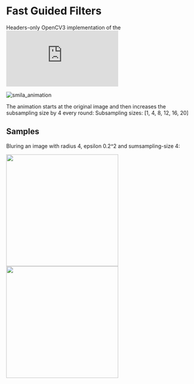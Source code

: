 # Fast Guided Filters

Headers-only OpenCV3 implementation of the ![Fast Guided Filter](https://arxiv.org/pdf/1505.00996.pdf)

![smila_animation](https://user-images.githubusercontent.com/831215/31575901-bb16c344-b0f0-11e7-9c08-d73e99ee0379.gif)

The animation starts at the original image and then increases the subsampling size by 4 every round: Subsampling sizes: [1, 4, 8, 12, 16, 20]

## Samples

Bluring an image with radius 4, epsilon 0.2^2 and sumsampling-size 4:

<div>
<img width='300px' style='float=left' src='https://user-images.githubusercontent.com/831215/31560087-472a3b34-b053-11e7-931d-a18b2dc5a4ee.png'/>
<img width='300px' src='https://user-images.githubusercontent.com/831215/31560078-43150e84-b053-11e7-9abb-8535fec5ed7d.png'>
</div>
